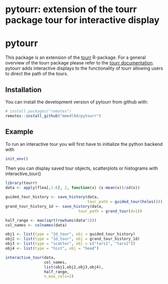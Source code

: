 pytourr: extension of the tourr package tour for interactive display
================

# pytourr

This package is an extension of the [tourr](https://github.com/ggobi/tourr) R-package.
For a general overview of the tourr package please refer to the 
[tourr documentation](https://ggobi.github.io/tourr/). pytourr adds interactive displays
to the functionality of tourr allowing users to direct the path of the tours.

## Installation

You can install the development version of pytourr from github with:

``` r
# install.packages("remotes")
remotes::install_github("mmedl94/pytourr")
```

## Example

To run an interactive tour you will first have to initialize the python backend with 

``` r
init_env()
```
Then you can display saved tour objects, scatterplots or histograms with interactive_tour()

``` r
library(tourr)
data <- apply(flea[,1:6], 2, function(x) (x-mean(x))/sd(x))

guided_tour_history <- save_history(data, 
                                    tour_path = guided_tour(holes()))
grand_tour_history_1d <- save_history(data, 
                                tour_path = grand_tour(d=1))

half_range <- max(sqrt(rowSums(data^2)))
col_names <- colnames(data)

obj1 <- list(type = "2d_tour", obj = guided_tour_history)
obj2 <- list(type = "1d_tour", obj = grand_tour_history_1d)
obj3 <- list(type = "scatter", obj = c("tars1", "tars2"))
obj4 <- list(type = "hist", obj = "head")

interactive_tour(data,
                 col_names,
                 list(obj1,obj2,obj3,obj4),
                 half_range,
                 n_max_cols=2)

```
